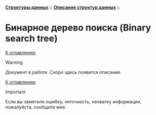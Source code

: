 **[Структуры данных](../../README.md#data-structures) ::** 
**[Описание структур данных](../../README.md#data-structures-descriptions) ::**
# Бинарное дерево поиска (Binary search tree)

<!--

-->

[К оглавлению](../../README.md#data-structures-descriptions)

> [!WARNING]
> Документ в работе. Скоро здесь появится описание.

[К оглавлению](../../README.md#data-structures-descriptions)

> [!IMPORTANT]
> Если вы заметили ошибку, неточность, нехватку информации, пожалуйста, сообщите мне.
